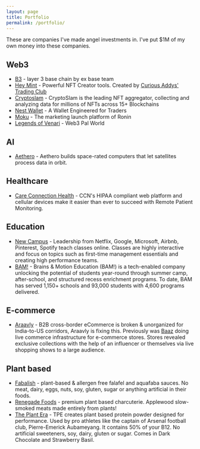 ```yaml
---
layout: page
title: Portfolio
permalink: /portfolio/
---
```


These are companies I've made angel investments in. I've put $1M of my own money into these companies.

## Web3

- [B3](#) - layer 3 base chain by ex base team
- [Hey Mint](https://www.heymint.xyz/) - Powerful NFT Creator tools. Created by [Curious Addys' Trading Club](https://curiousaddys.com/)
- [Cryptoslam](https://cryptoslam.io/) - CryptoSlam is the leading NFT aggregator, collecting and analyzing data for millions of NFTs across 15+ Blockchains 
- [Nest Wallet](https://nestwallet.xyz/) - A Wallet Engineered for Traders
- [Moku](https://twitter.com/akhljndl/status/1738932425965932744) - The marketing launch platform of Ronin
- [Legends of Venari](https://legendsofvenari.com/) - Web3 Pal World

## AI
- [Aethero](https://aethero.com/) - Aethero builds space-rated computers that let satellites process data in orbit.

## Healthcare

- [Care Connection Health](https://www.ccnhealth.com/) - CCN's HIPAA compliant web platform and cellular devices make it easier than ever to succeed with Remote Patient Monitoring. 

## Education

- [New Campus](https://newcampus.co) - Leadership from Netflix, Google, Microsoft, Airbnb, Pinterest, Spotify teach classes online. Classes are highly interactive and focus on topics such as first-time management essentials and creating high performance teams.
- [BAM!](https://www.brains-and-motion.com/) - Brains & Motion Education (BAM!) is a tech-enabled company unlocking the potential of students year-round through summer camp, after-school, and structured recess enrichment programs. To date, BAM has served 1,150+ schools and 93,000 students with 4,600 programs delivered.


## E-commerce

- [Araavly](#) - B2B cross-border eCommerce is broken & unorganized for India-to-US corridors, Araavly is fixing this. Previously was [Baaz](#) doing live commerce infrastructure for e-commerce stores. Stores revealed exclusive collections with the help of an influencer or themselves via live shopping shows to a large audience.


## Plant based

- [Fabalish](https://www.fabalish.com) - plant-based & allergen free falafel and aquafaba sauces. No meat, dairy, eggs, nuts, soy, gluten, sugar or anything artificial in their foods.
- [Renegade Foods](https://renegadefoods.com/) - premium plant based charcuterie. Applewood slow-smoked meats made entirely from plants!
- [The Plant Era](https://theplantera.com) - TPE creates plant based protein powder designed for performance. Used by pro athletes like the captain of Arsenal football club, Pierre-Emerick Aubameyang. It contains 50% of your B12. No artificial sweeteners, soy, dairy, gluten or sugar. Comes in Dark Chocolate and Strawberry Basil.
